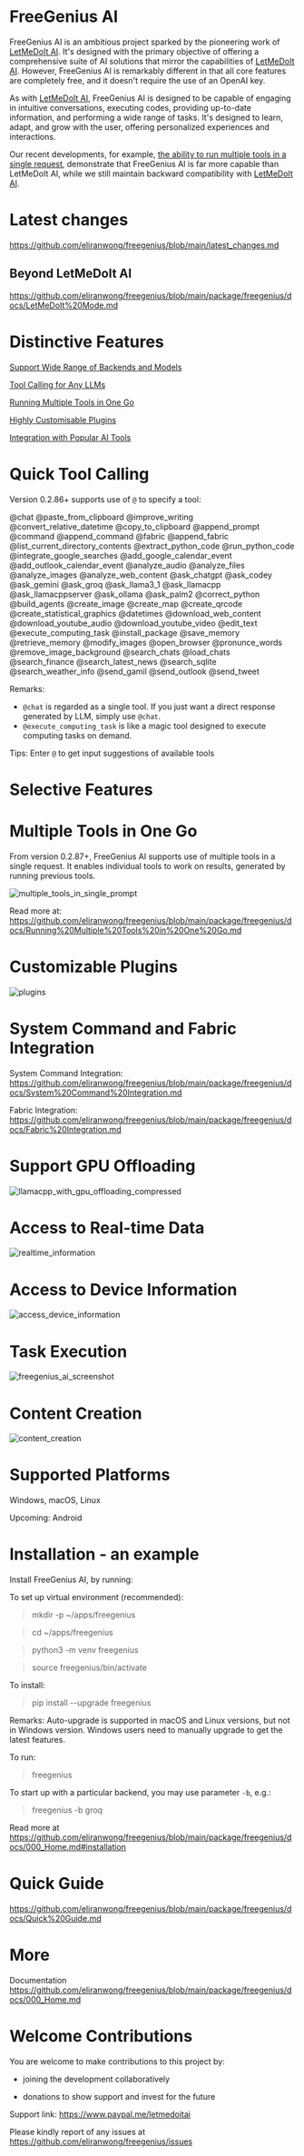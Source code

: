 # FreeGenius AI

FreeGenius AI is an ambitious project sparked by the pioneering work of [LetMeDoIt AI](https://github.com/eliranwong/letmedoit). It's designed with the primary objective of offering a comprehensive suite of AI solutions that mirror the capabilities of [LetMeDoIt AI](https://github.com/eliranwong/letmedoit). However, FreeGenius AI is remarkably different in that all core features are completely free, and it doesn't require the use of an OpenAI key.

As with [LetMeDoIt AI](https://github.com/eliranwong/letmedoit), FreeGenius AI is designed to be capable of engaging in intuitive conversations, executing codes, providing up-to-date information, and performing a wide range of tasks. It's designed to learn, adapt, and grow with the user, offering personalized experiences and interactions.

Our recent developments, for example, [the ability to run multiple tools in a single request](https://github.com/eliranwong/freegenius/blob/main/package/freegenius/docs/Running%20Multiple%20Tools%20in%20One%20Go.md), demonstrate that FreeGenius AI is far more capable than LetMeDoIt AI, while we still maintain backward compatibility with [LetMeDoIt AI](https://github.com/eliranwong/freegenius/blob/main/package/freegenius/docs/LetMeDoIt%20Mode.md).

# Latest changes

https://github.com/eliranwong/freegenius/blob/main/latest_changes.md

## Beyond LetMeDoIt AI

https://github.com/eliranwong/freegenius/blob/main/package/freegenius/docs/LetMeDoIt%20Mode.md

# Distinctive Features

[Support Wide Range of Backends and Models](https://github.com/eliranwong/freegenius/blob/main/package/freegenius/docs/Supported%20Backends%20and%20Models.md)

[Tool Calling for Any LLMs](https://github.com/eliranwong/freegenius/blob/main/package/freegenius/docs/Function%20Call%20Approach%20with%20Any%20LLMs.md)

[Running Multiple Tools in One Go](https://github.com/eliranwong/freegenius/blob/main/package/freegenius/docs/Running%20Multiple%20Tools%20in%20One%20Go.md)

[Highly Customisable Plugins](https://github.com/eliranwong/freegenius/blob/main/package/freegenius/docs/000_Home.md#plugins)

[Integration with Popular AI Tools](https://github.com/eliranwong/freegenius/blob/main/package/freegenius/docs/000_Home.md#integration)

# Quick Tool Calling

Version 0.2.86+ supports use of `@` to specify a tool:

@chat @paste_from_clipboard @improve_writing @convert_relative_datetime @copy_to_clipboard @append_prompt @command @append_command @fabric @append_fabric @list_current_directory_contents @extract_python_code @run_python_code @integrate_google_searches @add_google_calendar_event @add_outlook_calendar_event @analyze_audio @analyze_files @analyze_images @analyze_web_content @ask_chatgpt @ask_codey @ask_gemini @ask_groq @ask_llama3_1 @ask_llamacpp @ask_llamacppserver @ask_ollama @ask_palm2 @correct_python @build_agents @create_image @create_map @create_qrcode @create_statistical_graphics @datetimes @download_web_content @download_youtube_audio @download_youtube_video @edit_text @execute_computing_task @install_package @save_memory @retrieve_memory @modify_images @open_browser @pronunce_words @remove_image_background @search_chats @load_chats @search_finance @search_latest_news @search_sqlite @search_weather_info @send_gamil @send_outlook @send_tweet

Remarks: 

* `@chat` is regarded as a single tool.  If you just want a direct response generated by LLM, simply use `@chat`.
* `@execute_computing_task` is like a magic tool designed to execute computing tasks on demand.

Tips: Enter `@` to get input suggestions of available tools

# Selective Features

# Multiple Tools in One Go

From version 0.2.87+, FreeGenius AI supports use of multiple tools in a single request. It enables individual tools to work on results, generated by running previous tools.

![multiple_tools_in_single_prompt](https://github.com/user-attachments/assets/7bdc63cd-beca-44c9-bfb0-27596a5e0632)

Read more at: https://github.com/eliranwong/freegenius/blob/main/package/freegenius/docs/Running%20Multiple%20Tools%20in%20One%20Go.md

# Customizable Plugins

![plugins](https://github.com/eliranwong/freegenius/assets/25262722/6bb4b2f6-5684-42c1-95e3-7b12c3a38db6)

# System Command and Fabric Integration

System Command Integration: https://github.com/eliranwong/freegenius/blob/main/package/freegenius/docs/System%20Command%20Integration.md

Fabric Integration: https://github.com/eliranwong/freegenius/blob/main/package/freegenius/docs/Fabric%20Integration.md

# Support GPU Offloading

![llamacpp_with_gpu_offloading_compressed](https://github.com/eliranwong/freegenius/assets/25262722/2d607fc1-e6b5-4c62-be14-325d73866fce)

# Access to Real-time Data

![realtime_information](https://github.com/eliranwong/freegenius/assets/25262722/d94fd9c3-f242-4c8c-8564-308f866e9adb)

# Access to Device Information

![access_device_information](https://github.com/eliranwong/freegenius/assets/25262722/6e3386a4-7314-4ce5-a64f-fffe35dff92e)

# Task Execution

![freegenius_ai_screenshot](https://github.com/eliranwong/freegenius/assets/25262722/1e9dd18e-aa4b-4e2c-8d76-386af7ba00ea)

# Content Creation

![content_creation](https://github.com/eliranwong/freegenius/assets/25262722/5582d519-b925-4e1b-8fd8-ecaa8422d391)

# Supported Platforms

Windows, macOS, Linux

Upcoming: Android

# Installation - an example

Install FreeGenius AI, by running:

To set up virtual environment (recommended):

> mkdir -p ~/apps/freegenius

> cd ~/apps/freegenius

> python3 -m venv freegenius

> source freegenius/bin/activate

To install:

> pip install --upgrade freegenius

Remarks: Auto-upgrade is supported in macOS and Linux versions, but not in Windows version.  Windows users need to manually upgrade to get the latest features.

To run:

> freegenius

To start up with a particular backend, you may use parameter `-b`, e.g.:

> freegenius -b groq

Read more at https://github.com/eliranwong/freegenius/blob/main/package/freegenius/docs/000_Home.md#installation

# Quick Guide

https://github.com/eliranwong/freegenius/blob/main/package/freegenius/docs/Quick%20Guide.md

# More

Documentation https://github.com/eliranwong/freegenius/blob/main/package/freegenius/docs/000_Home.md

# Welcome Contributions

You are welcome to make contributions to this project by:

* joining the development collaboratively

* donations to show support and invest for the future

Support link: https://www.paypal.me/letmedoitai

Please kindly report of any issues at https://github.com/eliranwong/freegenius/issues
